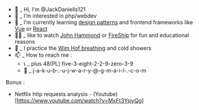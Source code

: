 - 👋  _ Hi, I’m @JackDaniells121
- 👀  _ I’m interested in php/webdev
- 🌱  _ I’m currently learning [design patterns](https://www.youtube.com/watch?v=tv-_1er1mWI) and frontend frameworks like [Vue](https://vuejs.org/) or [React](https://reactjs.org)
- 🤟🏼  _ like to watch [John Hammond](https://www.youtube.com/channel/UCVeW9qkBjo3zosnqUbG7CFw) or [FireShip](https://www.youtube.com/c/Fireship) for fun and educational reasons
- 🧘 _ I practice the [Wim Hof breathing](https://www.youtube.com/watch?v=tybOi4hjZFQ) and cold showers
- 📫  _ How to reach me : 
  - 📞  _ plus 48(PL) five-3-eight-2-2-9-zero-3-9
  - 📨  _ j-a-k-u-b-.-u-j-w-a-r-y-@-g-m-a-i-l-.-c-o-m

Bonus :
- Netflix http requests analysis - (Youtube)[https://www.youtube.com/watch?v=MxFt3YsjyQg]
<!---
JackDaniells121/JackDaniells121 is a ✨ special ✨ repository because its `README.md` (this file) appears on your GitHub profile.
You can click the Preview link to take a look at your changes.
--->
